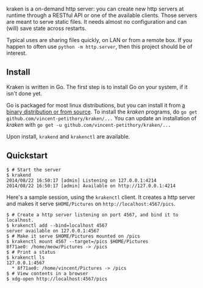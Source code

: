 kraken is a on-demand http server: you can create new http servers at runtime through a RESTful API or one of the available clients.
Those servers are meant to serve static files.
It needs almost no configuration and can (will) save state across restarts.

Typical uses are sharing files quickly, on LAN or from a remote box.
If you happen to often use `python -m http.server`, then this project should be of interest.

## Install

Kraken is written in Go. The first step is to install Go on your system, if it isn't done yet.

Go is packaged for most linux distributions, but you can install it from [a binary distribution or from source](http://golang.org/doc/install).
To install the *kraken* programs, do `go get github.com/vincent-petithory/kraken/...`
You can update an installation of *kraken* with `go get -u github.com/vincent-petithory/kraken/...`

Upon install, `krakend` and `krakenctl` are available.

## Quickstart

~~~ shell
$ # Start the server
$ krakend
2014/08/22 16:50:17 [admin] Listening on 127.0.0.1:4214
2014/08/22 16:50:17 [admin] Available on http://127.0.0.1:4214
~~~

Here's a sample session, using the `krakenctl` client.
It creates a http server and makes it serve `$HOME/Pictures` on `http://localhost:4567/pics`.

~~~ shell
$ # Create a http server listening on port 4567, and bind it to localhost.
$ krakenctl add --bind=localhost 4567
server available on 127.0.0.1:4567
$ # Make it serve $HOME/Pictures mounted on /pics
$ krakenctl mount 4567 --target=/pics $HOME/Pictures
8f71ae0: /home/meow/Pictures -> /pics
$ # Print a status
$ krakenctl ls
127.0.0.1:4567
  * 8f71ae0: /home/vincent/Pictures -> /pics
$ # View contents in a browser
$ xdg-open http://localhost:4567/pics
~~~
